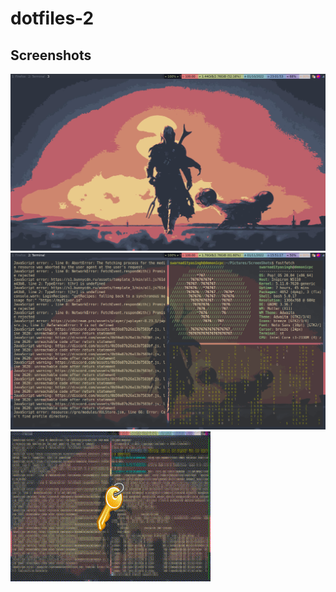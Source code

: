 # dotfiles-2
## Screenshots
![UwU](https://github.com/DemonKingSwarn/dotfiles-2/blob/main/Pictures/ScreenShots/screenshot_23-02-02_Jan.png)
![UwU](https://github.com/DemonKingSwarn/dotfiles-2/blob/main/Pictures/ScreenShots/screenshot_15-51-18_Jan.png)
![UwU](https://github.com/DemonKingSwarn/dotfiles-2/blob/main/Pictures/output.gif)


